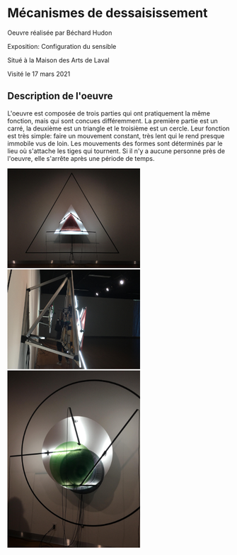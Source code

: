 # Mécanismes de dessaisissement

Oeuvre réalisée par Béchard Hudon

Exposition: Configuration du sensible

Situé à la Maison des Arts de Laval

Visité le 17 mars 2021

## Description de l'oeuvre

L'oeuvre est composée de trois parties qui ont pratiquement la même fonction, mais qui sont concues différemment. La première partie est un carré, la deuxième est un triangle et le troisième est un cercle. Leur fonction est très simple: faire un mouvement constant, très lent qui le rend presque immobile vus de loin. Les mouvements des formes sont déterminés par le lieu où s'attache les tiges qui tournent. Si il n'y a aucune personne près de l'oeuvre, elle s'arrête après une période de temps. 

<img src="media/Bechard1.jpg" style="width: 300px;"></img>
<img src="media/Bechard10.jpg" style="width: 300px;"></img>
<img src="media/Bechard7.jpg" style="width: 300px;"></img>
